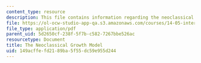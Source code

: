 ```yaml
---
content_type: resource
description: This file contains information regarding the neoclassical growth model.
file: https://ol-ocw-studio-app-qa.s3.amazonaws.com/courses/14-05-intermediate-macroeconomics-spring-2013/149acffefd2189ba5f55dc59e955d244_MIT14_05S13_LecNot_Ramsey.pdf
file_type: application/pdf
parent_uid: 5d2650cf-238f-5f7b-c582-7267bbe526ac
resourcetype: Document
title: The Neoclassical Growth Model
uid: 149acffe-fd21-89ba-5f55-dc59e955d244
---
```

